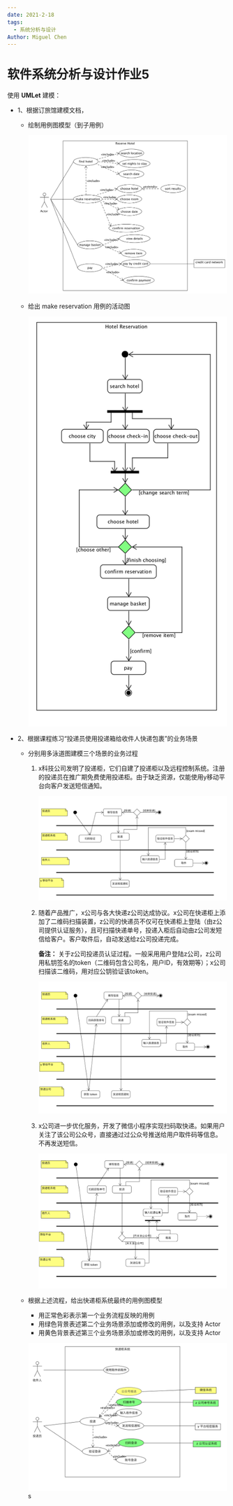 ```yaml
---
date: 2021-2-18
tags: 
  - 系统分析与设计
Author: Miguel Chen
---
```

# 软件系统分析与设计作业5

使用 **UMLet** 建模：

- 1、根据订旅馆建模文档，

  - 绘制用例图模型（到子用例）

    ![1](./screenshoot/5-1.png)

  - 给出 make reservation 用例的活动图

    ![2](./screenshoot/5-2.png)

- 2、根据课程练习“投递员使用投递箱给收件人快递包裹”的业务场景

  - 分别用多泳道图建模三个场景的业务过程

    1. x科技公司发明了投递柜，它们自建了投递柜以及远程控制系统。注册的投递员在推广期免费使用投递柜。由于缺乏资源，仅能使用y移动平台向客户发送短信通知。

       ![3](./screenshoot/5-3.png)

    2. 随着产品推广，x公司与各大快递z公司达成协议。x公司在快递柜上添加了二维码扫描装置，z公司的快递员不仅可在快递柜上登陆（由z公司提供认证服务），且可扫描快递单号，投递入柜后自动由z公司发短信给客户。客户取件后，自动发送给z公司投递完成。

       **备注：** 关于z公司投递员认证过程。一般采用用户登陆z公司，z公司用私钥签名的token（二维码包含公司名，用户ID，有效期等）；x公司扫描该二维码，用对应公钥验证该token。

       ![4](./screenshoot/5-4.png)

       

    3. x公司进一步优化服务，开发了微信小程序实现扫码取快递。如果用户关注了该公司公众号，直接通过过公众号推送给用户取件码等信息。不再发送短信。

       ![5](./screenshoot/5-5.png)

  - 根据上述流程，给出快递柜系统最终的用例图模型

    - 用正常色彩表示第一个业务流程反映的用例
    - 用绿色背景表述第二个业务场景添加或修改的用例，以及支持 Actor
    - 用黄色背景表述第三个业务场景添加或修改的用例，以及支持 Actor

    ![6](./screenshoot/5-6.png)s